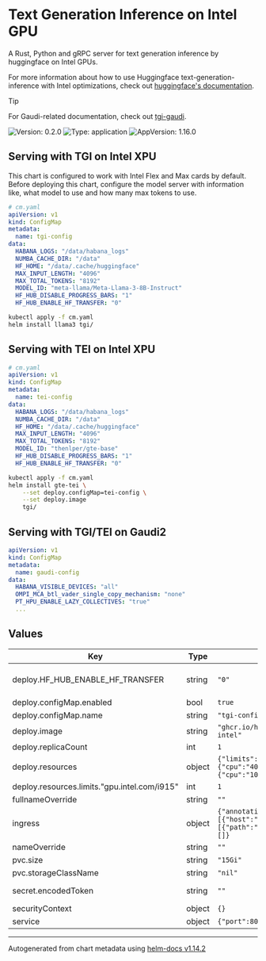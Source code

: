 # Text Generation Inference on Intel GPU

A Rust, Python and gRPC server for text generation inference by huggingface on Intel GPUs.

For more information about how to use Huggingface text-generation-inference with Intel optimizations, check out [huggingface's documentation](https://huggingface.co/docs/text-generation-inference/installation_intel).

> [!TIP]
> For Gaudi-related documentation, check out [tgi-gaudi](https://github.com/huggingface/tgi-gaudi).

![Version: 0.2.0](https://img.shields.io/badge/Version-0.2.0-informational?style=flat-square) ![Type: application](https://img.shields.io/badge/Type-application-informational?style=flat-square) ![AppVersion: 1.16.0](https://img.shields.io/badge/AppVersion-1.16.0-informational?style=flat-square)

## Serving with TGI on Intel XPU

This chart is configured to work with Intel Flex and Max cards by default. Before deploying this chart, configure the model server with information like, what model to use and how many max tokens to use.

```yaml
# cm.yaml
apiVersion: v1
kind: ConfigMap
metadata:
  name: tgi-config
data:
  HABANA_LOGS: "/data/habana_logs"
  NUMBA_CACHE_DIR: "/data"
  HF_HOME: "/data/.cache/huggingface"
  MAX_INPUT_LENGTH: "4096"
  MAX_TOTAL_TOKENS: "8192"
  MODEL_ID: "meta-llama/Meta-Llama-3-8B-Instruct"
  HF_HUB_DISABLE_PROGRESS_BARS: "1"
  HF_HUB_ENABLE_HF_TRANSFER: "0"
```

```bash
kubectl apply -f cm.yaml
helm install llama3 tgi/
```

## Serving with TEI on Intel XPU

```yaml
# cm.yaml
apiVersion: v1
kind: ConfigMap
metadata:
  name: tei-config
data:
  HABANA_LOGS: "/data/habana_logs"
  NUMBA_CACHE_DIR: "/data"
  HF_HOME: "/data/.cache/huggingface"
  MAX_INPUT_LENGTH: "4096"
  MAX_TOTAL_TOKENS: "8192"
  MODEL_ID: "thenlper/gte-base"
  HF_HUB_DISABLE_PROGRESS_BARS: "1"
  HF_HUB_ENABLE_HF_TRANSFER: "0"
```

```bash
kubectl apply -f cm.yaml
helm install gte-tei \
    --set deploy.configMap=tei-config \
    --set deploy.image
    tgi/
```

## Serving with TGI/TEI on Gaudi2

```yaml
apiVersion: v1
kind: ConfigMap
metadata:
  name: gaudi-config
data:
  HABANA_VISIBLE_DEVICES: "all"
  OMPI_MCA_btl_vader_single_copy_mechanism: "none"
  PT_HPU_ENABLE_LAZY_COLLECTIVES: "true"
  ...
```

## Values

| Key | Type | Default | Description |
|-----|------|---------|-------------|
| deploy.HF_HUB_ENABLE_HF_TRANSFER | string | `"0"` | ConfigMap of Environment Variables  HF_HUB_DISABLE_PROGRESS_BARS: "1" |
| deploy.configMap.enabled | bool | `true` |  |
| deploy.configMap.name | string | `"tgi-config"` |  |
| deploy.image | string | `"ghcr.io/huggingface/text-generation-inference:latest-intel"` | Intel TGI Image |
| deploy.replicaCount | int | `1` | Number of pods |
| deploy.resources | object | `{"limits":{"cpu":"4000m","gpu.intel.com/i915":1},"requests":{"cpu":"1000m","memory":"1Gi"}}` | Resource configuration |
| deploy.resources.limits."gpu.intel.com/i915" | int | `1` | Intel GPU Device Configuration |
| fullnameOverride | string | `""` | Full qualified Domain Name |
| ingress | object | `{"annotations":{},"className":"","enabled":false,"hosts":[{"host":"chart-example.local","paths":[{"path":"/","pathType":"ImplementationSpecific"}]}],"tls":[]}` | Ingress configuration |
| nameOverride | string | `""` | Name of the serving service |
| pvc.size | string | `"15Gi"` |  |
| pvc.storageClassName | string | `"nil"` |  |
| secret.encodedToken | string | `""` | Base64 Encoded Huggingface Hub API Token |
| securityContext | object | `{}` | Security Context Configuration |
| service | object | `{"port":80,"type":"NodePort"}` | Service configuration |

----------------------------------------------
Autogenerated from chart metadata using [helm-docs v1.14.2](https://github.com/norwoodj/helm-docs/releases/v1.14.2)

